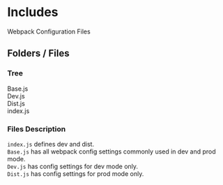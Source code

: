 # Includes

Webpack Configuration Files

## Folders / Files

### Tree

Base.js  
Dev.js  
Dist.js  
index.js  

### Files Description

`index.js` defines dev and dist.  
`Base.js` has all webpack config settings commonly used in dev and prod mode.  
`Dev.js` has config settings for dev mode only.  
`Dist.js` has config settings for prod mode only.  
